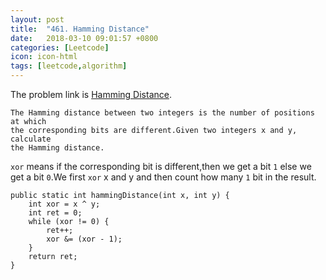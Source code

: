 ```yaml
---
layout: post
title:  "461. Hamming Distance"
date:   2018-03-10 09:01:57 +0800
categories: [Leetcode] 
icon: icon-html
tags: [leetcode,algorithm]
---
```

The problem link is [Hamming Distance][problem_461].
```
The Hamming distance between two integers is the number of positions at which 
the corresponding bits are different.Given two integers x and y, calculate
the Hamming distance.
```
`xor` means if the corresponding bit is different,then we get a bit `1` else we get a bit `0`.We first `xor` x and y and then
count how many `1` bit in the result.

```
public static int hammingDistance(int x, int y) {
	int xor = x ^ y;
	int ret = 0;
	while (xor != 0) {
		ret++;
		xor &= (xor - 1);
	}
	return ret;
}
```
[problem_461]:https://leetcode.com/problems/hamming-distance/description/
